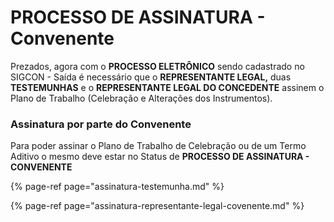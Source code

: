# PROCESSO DE ASSINATURA - Convenente

Prezados, agora com o **PROCESSO ELETRÔNICO** sendo cadastrado no SIGCON - Saída é necessário que o **REPRESENTANTE LEGAL,** duas **TESTEMUNHAS** e o **REPRESENTANTE LEGAL DO CONCEDENTE** assinem o Plano de Trabalho \(Celebração e Alterações dos Instrumentos\).

### Assinatura por parte do Convenente

Para poder assinar o Plano de Trabalho de Celebração ou de um Termo Aditivo o mesmo deve estar no Status de **PROCESSO DE ASSINATURA - CONVENENTE** 

{% page-ref page="assinatura-testemunha.md" %}

{% page-ref page="assinatura-representante-legal-covenente.md" %}




